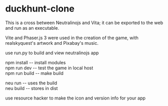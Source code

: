 # duckhunt-clone

This is a cross between Neutralinojs and Vita; it can be exported to the web and run as an executable.

Vite and Phaser.js 3 were used in the creation of the game, with realskyquest's artwork and Pixabay's music.

use run.py to build and view neutralinojs app

npm install -- install modules                    
npm run dev -- test the game in local host                          
npm run build -- make build

neu run -- uses the build                     
neu build -- stores in dist          

use resource hacker to make the icon and version info for your app